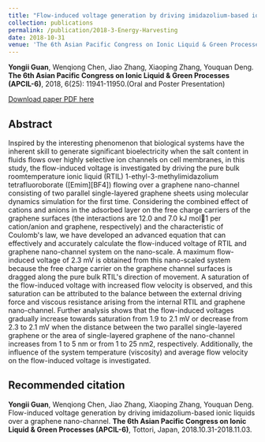 ```yaml
---
title: "Flow-induced voltage generation by driving imidazolium-based ionic liquids over a graphene nano-channel"
collection: publications
permalink: /publication/2018-3-Energy-Harvesting
date: 2018-10-31
venue: 'The 6th Asian Pacific Congress on Ionic Liquid & Green Processes (APCIL-6)'
---
```


<b>Yongii Guan</b>, Wenqiong Chen, Jiao Zhang, Xiaoping Zhang, Youquan Deng. <b>The 6th Asian Pacific Congress on Ionic Liquid & Green Processes (APCIL-6)</b>, 2018, 6(25): 11941-11950.(Oral and Poster Presentation)

[Download paper PDF here](https://github.com/Yongji-Guan/Yongji-Guan.github.io/blob/master/files/2018-3.pdf)

## Abstract
Inspired by the interesting phenomenon that biological systems have the inherent skill to generate significant bioelectricity when the salt content in fluids flows over highly selective ion channels on cell membranes, in this study, the flow-induced voltage is investigated by driving the pure bulk roomtemperature ionic liquid (RTIL) 1-ethyl-3-methylimidazolium tetrafluoroborate ([Emim][BF4]) flowing over a graphene nano-channel consisting of two parallel single-layered graphene sheets using molecular dynamics simulation for the first time. Considering the combined effect of cations and anions in the adsorbed layer on the free charge carriers of the graphene surfaces (the interactions are 12.0 and 7.0 kJ mol1 per cation/anion and graphene, respectively) and the characteristic of Coulomb's law, we have developed an advanced equation that can effectively and accurately calculate the flow-induced voltage of RTIL and graphene nano-channel system on the nano-scale. A maximum flow-induced voltage of 2.3 mV is obtained from this nano-scaled system because the free charge carrier on the graphene channel surfaces is dragged along the pure bulk RTIL's direction of movement. A saturation of the flow-induced voltage with increased flow velocity is observed, and this saturation can be attributed to the balance between the external driving force and viscous resistance arising from the internal RTIL and graphene nano-channel. Further analysis shows that the flow-induced voltages gradually increase towards saturation from 1.9 to 2.1 mV or decrease from 2.3 to 2.1 mV when the distance between the two parallel single-layered graphene or the area of single-layered graphene of the nano-channel increases from 1 to 5 nm or from 1 to 25 nm2, respectively. Additionally, the influence of the system temperature (viscosity) and average flow velocity on the flow-induced voltage is investigated.

## Recommended citation
<b>Yongii Guan</b>, Wenqiong Chen, Jiao Zhang, Xiaoping Zhang, Youquan Deng. Flow-induced voltage generation by driving imidazolium-based ionic liquids over a graphene nano-channel. <b>The 6th Asian Pacific Congress on Ionic Liquid & Green Processes (APCIL-6)</b>, Tottori, Japan, 2018.10.31-2018.11.03.
